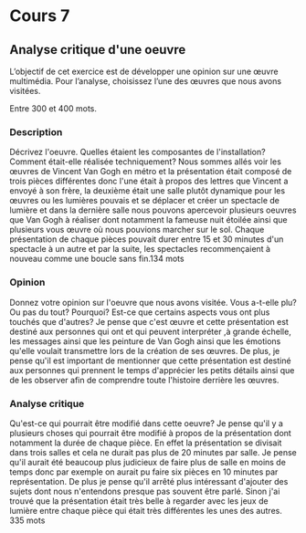 # Cours 7
## Analyse critique d'une oeuvre

L’objectif de cet exercice est de développer une opinion sur une œuvre multimédia. Pour l’analyse, choisissez l’une des œuvres que nous avons visitées. 

Entre 300 et 400 mots. 

### Description
Décrivez l'oeuvre. Quelles étaient les composantes de l'installation? Comment était-elle réalisée techniquement? 
Nous sommes allés voir les œuvres de Vincent Van Gogh en métro et la présentation était composé de trois pièces différentes donc l'une était à propos des lettres que Vincent a envoyé à son frère, la deuxième était une salle plutôt dynamique pour les œuvres ou les lumières pouvais et se déplacer et créer un spectacle de lumière et dans la dernière salle nous pouvons apercevoir plusieurs oeuvres que Van Gogh à réaliser dont notamment la fameuse nuit étoilée ainsi que plusieurs vous œuvre où nous pouvions marcher sur le sol. Chaque présentation de chaque pièces pouvait durer entre 15 et 30 minutes d'un spectacle à un autre et par la suite, les spectacles recommençaient à nouveau comme une boucle sans fin.134 mots
### Opinion
Donnez votre opinion sur l'oeuvre que nous avons visitée. Vous a-t-elle plu? Ou pas du tout? Pourquoi? Est-ce que certains aspects vous ont plus touchés que d'autres? 
Je pense que c'est œuvre et cette présentation est destiné aux personnes qui ont et qui peuvent interpréter ,à grande échelle, les messages ainsi que les peinture de Van Gogh ainsi que les émotions qu'elle voulait transmettre lors  de la création de ses œuvres. De plus, je pense qu'il est important de mentionner que cette présentation est destiné aux personnes qui prennent le temps d'apprécier les petits détails ainsi que de les observer afin de comprendre toute l'histoire derrière les œuvres.
### Analyse critique
Qu'est-ce qui pourrait être modifié dans cette oeuvre? 
Je pense qu'il y a plusieurs choses qui pourrait être modifié à propos de la présentation dont notamment la durée de chaque pièce. En effet la présentation se divisait dans trois salles et cela ne durait pas plus de 20 minutes par salle. Je pense qu'il aurait été beaucoup plus judicieux de faire plus de salle en moins de temps donc par exemple on aurait pu faire six pièces en 10 minutes par représentation. De plus je pense qu'il arrêté plus intéressant d'ajouter des sujets dont nous n'entendons presque pas souvent être parlé. Sinon j'ai trouvé que la présentation était très belle à regarder avec les jeux de lumière entre chaque pièce qui était très différentes les unes des autres. 335 mots
